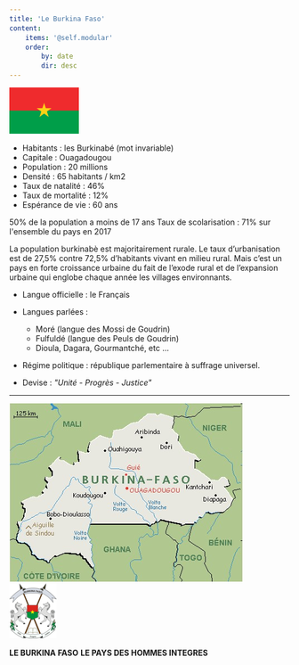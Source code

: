 ```yaml
---
title: 'Le Burkina Faso'
content:
    items: '@self.modular'
    order:
        by: date
        dir: desc
---
```


![](drapeauBurkinaFaso.png)

- Habitants : les Burkinabé (mot invariable)
- Capitale : Ouagadougou
- Population : 20 millions 
- Densité : 65 habitants / km2
- Taux de natalité : 46%     
- Taux de mortalité : 12%  
- Espérance de vie : 60 ans 

50% de la population a moins de 17 ans
Taux de scolarisation : 71% sur l'ensemble du pays en 2017

La population burkinabè est majoritairement rurale. Le taux d’urbanisation est de 27,5% contre 72,5% d’habitants vivant en milieu rural. Mais c’est un pays en forte croissance urbaine du fait de l’exode rural et de l’expansion urbaine qui englobe chaque année les villages environnants.

- Langue officielle : le Français
- Langues parlées :
    - Moré (langue des Mossi de Goudrin)
    - Fulfuldé (langue des Peuls de Goudrin)
    - Dioula, Dagara, Gourmantché, etc ...

- Régime politique : république parlementaire à suffrage universel.
- Devise : _"Unité - Progrès - Justice"_

---
![](carteBurkinaFaso.jpg)
![](blasonBurkinaFaso.png)

**LE BURKINA FASO**
**LE PAYS DES HOMMES INTEGRES**

